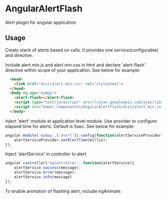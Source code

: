 AngularAlertFlash
=================

Alert plugin for angular application

Usage
-----

Creats stack of alerts based on calls. It provides one service(configurable) and directive.

Include alert.min.js and alert.min.css in html and declare 'alert-flash' directive within scope of your application.
See below for example:

```html 
  <head>
    <link href="dist/alert.min.css" rel="stylesheet">
  </head>
  <body ng-app="myApp">
    <alert-flash></alert-flash>
    <script type="text/javascript" src="//ajax.googleapis.com/ajax/libs/angularjs/1.2.9/angular.js"></script>
    <script src="bower_componentns/AngularAlertFlash/dist/alert.min.js"></script>
  </body>
```

Inject 'alert' module at application level module. Use provider to configure elapsed time for alerts. Default is 5sec.
See below for example:

```js
angular.module('myApp',['alert']).config(function(alertServiceProvider){
    alertServiceProvider.setAlertTime(millis);
});
```

Inject 'alertService' in controller to alert.

```js
angular.controller('myController', function(alertService){
    alertService.success(message);
    alertService.error(message);
    alertService.info(message)
});
```

To enable animation of flashing alert, include ngAnimate.
